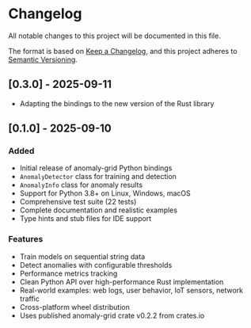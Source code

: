 # Changelog

All notable changes to this project will be documented in this file.

The format is based on [Keep a Changelog](https://keepachangelog.com/en/1.0.0/),
and this project adheres to [Semantic Versioning](https://semver.org/spec/v2.0.0.html).

## [0.3.0] - 2025-09-11

- Adapting the bindings to the new version of the Rust library

## [0.1.0] - 2025-09-10

### Added
- Initial release of anomaly-grid Python bindings
- `AnomalyDetector` class for training and detection
- `AnomalyInfo` class for anomaly results
- Support for Python 3.8+ on Linux, Windows, macOS
- Comprehensive test suite (22 tests)
- Complete documentation and realistic examples
- Type hints and stub files for IDE support

### Features
- Train models on sequential string data
- Detect anomalies with configurable thresholds
- Performance metrics tracking
- Clean Python API over high-performance Rust implementation
- Real-world examples: web logs, user behavior, IoT sensors, network traffic
- Cross-platform wheel distribution
- Uses published anomaly-grid crate v0.2.2 from crates.io
